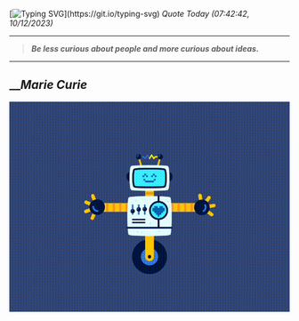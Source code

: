 [![Typing SVG](https://readme-typing-svg.herokuapp.com?font=Press+Start+2P&color=C2F784&size=35&width=900&height=100&lines=Hello+World%2C+I'm+Hung+!)](https://git.io/typing-svg) 
_Quote Today (07:42:42, 10/12/2023)_
___
>**_Be less curious about people and more curious about ideas._**
___

## __**_Marie Curie_**

![RobotDance](src/assets/images/robot-dancing-dribble.gif?style=center)

